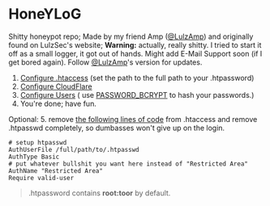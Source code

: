 # HoneYLoG
Shitty honeypot repo; Made by my friend Amp ([@LulzAmp](https://github.com/LulzAmp)) and originally found on LulzSec's website; 
**Warning:** actually, really shitty. I tried to start it off as a small logger, it got out of hands. Might add E-Mail Support soon (if I get bored again). Follow [@LulzAmp](https://github/LulzAmp/HoneYLoG/)'s version for updates.


1. [Configure .htaccess](https://github.com/OfficialDataBuster/HoneYLoG/blob/master/.htaccess#L2) (set the path to the full path to your .htpassword)
2. [Configure CloudFlare](https://github.com/OfficialDataBuster/HoneYLoG/blob/master/index.php#L2)
3. [Configure Users](https://github.com/OfficialDataBuster/HoneYLoG/blob/master/honeylog.php#L12-L14) ( use [PASSWORD_BCRYPT](https://bcrypt-generator.com) to hash your passwords.)
4. You're done; have fun.

Optional: 5. remove [the following lines of code](https://github.com/OfficialDataBuster/HoneYLoG/blob/master/.htaccess#L1-L6) from .htaccess and remove .htpasswd completely, so dumbasses won't give up on the login.
```apacheconf
# setup htpasswd
AuthUserFile /full/path/to/.htpasswd
AuthType Basic
# put whatever bullshit you want here instead of "Restricted Area"
AuthName "Restricted Area"
Require valid-user
```

> .htpassword contains **root:toor** by default.
